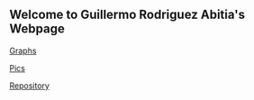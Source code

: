 ## Welcome to Guillermo Rodriguez Abitia's Webpage

[Graphs](/graphs/index.md) 

[Pics](/pics/index.md) 

[Repository](https://github.com/grdrz/ctbasample)

